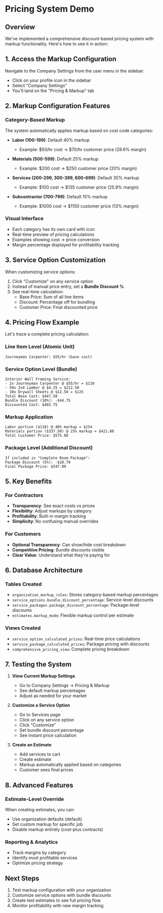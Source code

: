 # Pricing System Demo

## Overview
We've implemented a comprehensive discount-based pricing system with markup functionality. Here's how to see it in action:

## 1. Access the Markup Configuration

Navigate to the Company Settings from the user menu in the sidebar:
- Click on your profile icon in the sidebar
- Select "Company Settings"
- You'll land on the "Pricing & Markup" tab

## 2. Markup Configuration Features

### Category-Based Markup
The system automatically applies markup based on cost code categories:

- **Labor (100-199)**: Default 40% markup
  - Example: $50/hr cost → $70/hr customer price (28.6% margin)
  
- **Materials (500-599)**: Default 25% markup
  - Example: $200 cost → $250 customer price (20% margin)
  
- **Services (200-299, 300-399, 600-699)**: Default 35% markup
  - Example: $100 cost → $135 customer price (25.9% margin)
  
- **Subcontractor (700-799)**: Default 15% markup
  - Example: $1000 cost → $1150 customer price (13% margin)

### Visual Interface
- Each category has its own card with icon
- Real-time preview of pricing calculations
- Examples showing cost → price conversion
- Margin percentage displayed for profitability tracking

## 3. Service Option Customization

When customizing service options:
1. Click "Customize" on any service option
2. Instead of manual price entry, set a **Bundle Discount %**
3. See real-time calculation:
   - Base Price: Sum of all line items
   - Discount: Percentage off for bundling
   - Customer Price: Final discounted price

## 4. Pricing Flow Example

Let's trace a complete pricing calculation:

### Line Item Level (Atomic Unit)
```
Journeyman Carpenter: $55/hr (base cost)
```

### Service Option Level (Bundle)
```
Interior Wall Framing Service:
- 2x Journeyman Carpenter @ $55/hr = $110
- 50x 2x4 Lumber @ $4.25 = $212.50
- 10x Drywall Sheets @ $12.50 = $125
Total Base Cost: $447.50
Bundle Discount (10%): -$44.75
Discounted Cost: $402.75
```

### Markup Application
```
Labor portion ($110) @ 40% markup = $154
Materials portion ($337.50) @ 25% markup = $421.88
Total Customer Price: $575.88
```

### Package Level (Additional Discount)
```
If included in "Complete Room Package":
Package Discount (5%): -$28.79
Final Package Price: $547.09
```

## 5. Key Benefits

### For Contractors
- **Transparency**: See exact costs vs prices
- **Flexibility**: Adjust markups by category
- **Profitability**: Built-in margin tracking
- **Simplicity**: No confusing manual overrides

### For Customers  
- **Optional Transparency**: Can show/hide cost breakdown
- **Competitive Pricing**: Bundle discounts visible
- **Clear Value**: Understand what they're paying for

## 6. Database Architecture

### Tables Created
- `organization_markup_rules`: Stores category-based markup percentages
- `service_options.bundle_discount_percentage`: Service-level discounts
- `service_packages.package_discount_percentage`: Package-level discounts
- `estimates.markup_mode`: Flexible markup control per estimate

### Views Created
- `service_option_calculated_prices`: Real-time price calculations
- `service_package_calculated_prices`: Package pricing with discounts
- `comprehensive_pricing_view`: Complete pricing breakdown

## 7. Testing the System

1. **View Current Markup Settings**
   - Go to Company Settings → Pricing & Markup
   - See default markup percentages
   - Adjust as needed for your market

2. **Customize a Service Option**
   - Go to Services page
   - Click on any service option
   - Click "Customize" 
   - Set bundle discount percentage
   - See instant price calculation

3. **Create an Estimate**
   - Add services to cart
   - Create estimate
   - Markup automatically applied based on categories
   - Customer sees final prices

## 8. Advanced Features

### Estimate-Level Override
When creating estimates, you can:
- Use organization defaults (default)
- Set custom markup for specific job
- Disable markup entirely (cost-plus contracts)

### Reporting & Analytics
- Track margins by category
- Identify most profitable services
- Optimize pricing strategy

## Next Steps

1. Test markup configuration with your organization
2. Customize service options with bundle discounts
3. Create test estimates to see full pricing flow
4. Monitor profitability with new margin tracking